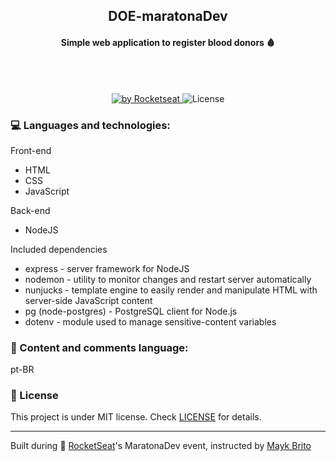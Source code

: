 <h2 align="center"> DOE-maratonaDev</h2>
<h4 align="center">Simple web application to register blood donors 🩸</h4>
<br><br>
<p align="center">
  <a href="https://rocketseat.com.br">
    <img alt="by Rocketseat" src="https://img.shields.io/badge/made%20by-Rocketseat-%23F7DF1E">
  </a>
  <img alt="License" src="https://img.shields.io/badge/license-MIT-%23F7DF1E">
</p>

 ### :computer: Languages and technologies:
  Front-end<ul style="list-style-type:disc;">
  <li>HTML</li>
  <li>CSS</li>
  <li>JavaScript</li>
  </ul> 
  Back-end<ul style="list-style-type:disc;">
  <li>NodeJS</li>
  </ul>
  Included dependencies<ul style="list-style-type:disc;">
  <li>express - server framework for NodeJS</li>
  <li>nodemon - utility to monitor changes and restart server automatically</li>
  <li>nunjucks - template engine to easily render and manipulate HTML with server-side JavaScript content</li>
  <li>pg (node-postgres) - PostgreSQL client for Node.js</li>
  <li>dotenv - module used to manage sensitive-content variables</li>
  </ul>

  ### :speech_balloon: Content and comments language:
  pt-BR 

  ### :memo: License
  This project is under MIT license. Check [LICENSE](LICENSE.md) for details.
<br><hr>
  Built during :rocket: [RocketSeat](https://rocketseat.com.br/)'s MaratonaDev event, instructed by [Mayk Brito](https://github.com/maykbrito)
